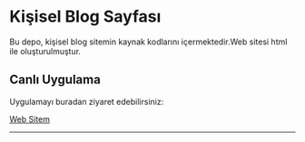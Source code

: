 # Kişisel Blog Sayfası 

Bu depo, kişisel blog sitemin kaynak kodlarını içermektedir.Web sitesi html ile oluşturulmuştur.

## Canlı Uygulama

Uygulamayı buradan ziyaret edebilirsiniz:

[Web Sitem](https://muratkocgurbuz.vercel.app/)

---
